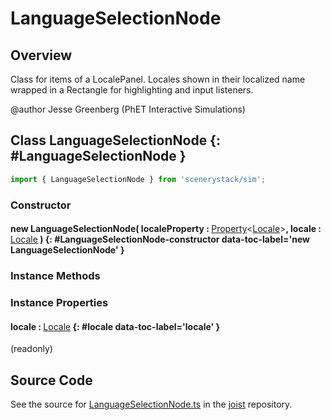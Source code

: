 # LanguageSelectionNode

## Overview

Class for items of a LocalePanel. Locales shown in their localized name wrapped in a Rectangle for highlighting
and input listeners.

@author Jesse Greenberg (PhET Interactive Simulations)

## Class LanguageSelectionNode {: #LanguageSelectionNode }


```js
import { LanguageSelectionNode } from 'scenerystack/sim';
```
### Constructor

#### new LanguageSelectionNode( localeProperty : <span style="font-weight: 400;">[Property](../axon/Property.md)&lt;[Locale](../joist/localeProperty.md#Locale)&gt;</span>, locale : <span style="font-weight: 400;">[Locale](../joist/localeProperty.md#Locale)</span> ) {: #LanguageSelectionNode-constructor data-toc-label='new LanguageSelectionNode' }

### Instance Methods



### Instance Properties

#### locale : <span style="font-weight: 400;">[Locale](../joist/localeProperty.md#Locale)</span> {: #locale data-toc-label='locale' }

(readonly)



## Source Code

See the source for [LanguageSelectionNode.ts](https://github.com/phetsims/joist/blob/main/js/preferences/LanguageSelectionNode.ts) in the [joist](https://github.com/phetsims/joist) repository.
